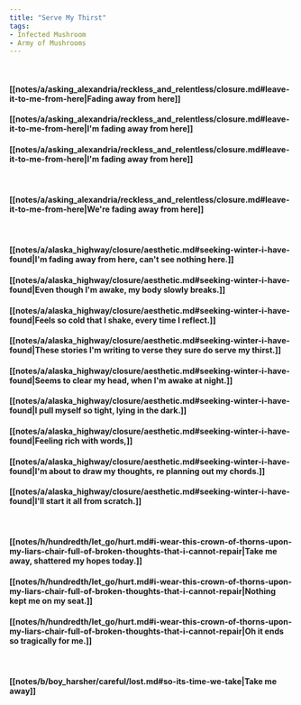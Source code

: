 ```yaml
---
title: "Serve My Thirst"
tags:
- Infected Mushroom
- Army of Mushrooms
---
```

&nbsp;
#### [[notes/a/asking_alexandria/reckless_and_relentless/closure.md#leave-it-to-me-from-here|Fading away from here]]
#### [[notes/a/asking_alexandria/reckless_and_relentless/closure.md#leave-it-to-me-from-here|I'm fading away from here]]
#### [[notes/a/asking_alexandria/reckless_and_relentless/closure.md#leave-it-to-me-from-here|I'm fading away from here]]
&nbsp;
#### [[notes/a/asking_alexandria/reckless_and_relentless/closure.md#leave-it-to-me-from-here|We're fading away from here]]
&nbsp;
#### [[notes/a/alaska_highway/closure/aesthetic.md#seeking-winter-i-have-found|I'm fading away from here, can't see nothing here.]]
#### [[notes/a/alaska_highway/closure/aesthetic.md#seeking-winter-i-have-found|Even though I'm awake, my body slowly breaks.]]
#### [[notes/a/alaska_highway/closure/aesthetic.md#seeking-winter-i-have-found|Feels so cold that I shake, every time I reflect.]]
#### [[notes/a/alaska_highway/closure/aesthetic.md#seeking-winter-i-have-found|These stories I'm writing to verse they sure do serve my thirst.]]
#### [[notes/a/alaska_highway/closure/aesthetic.md#seeking-winter-i-have-found|Seems to clear my head, when I'm awake at night.]]
#### [[notes/a/alaska_highway/closure/aesthetic.md#seeking-winter-i-have-found|I pull myself so tight, lying in the dark.]]
#### [[notes/a/alaska_highway/closure/aesthetic.md#seeking-winter-i-have-found|Feeling rich with words,]]
#### [[notes/a/alaska_highway/closure/aesthetic.md#seeking-winter-i-have-found|I'm about to draw my thoughts, re planning out my chords.]]
#### [[notes/a/alaska_highway/closure/aesthetic.md#seeking-winter-i-have-found|I'll start it all from scratch.]]
&nbsp;
#### [[notes/h/hundredth/let_go/hurt.md#i-wear-this-crown-of-thorns-upon-my-liars-chair-full-of-broken-thoughts-that-i-cannot-repair|Take me away, shattered my hopes today.]]
#### [[notes/h/hundredth/let_go/hurt.md#i-wear-this-crown-of-thorns-upon-my-liars-chair-full-of-broken-thoughts-that-i-cannot-repair|Nothing kept me on my seat.]]
#### [[notes/h/hundredth/let_go/hurt.md#i-wear-this-crown-of-thorns-upon-my-liars-chair-full-of-broken-thoughts-that-i-cannot-repair|Oh it ends so tragically for me.]]
&nbsp;
#### [[notes/b/boy_harsher/careful/lost.md#so-its-time-we-take|Take me away]]
